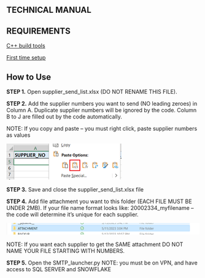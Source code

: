 ## TECHNICAL MANUAL

## REQUIREMENTS

[C++ build tools](https://visualstudio.microsoft.com/visual-cpp-build-tools/)

[First time setup](DOCUMENTATION/FIRST_TIME_SETUP.docx)

## How to Use

**STEP 1.** Open supplier_send_list.xlsx (DO NOT RENAME THIS FILE).

**STEP 2.** Add the supplier numbers you want to send (NO leading zeroes) in Column A. Duplicate supplier numbers will be ignored by the code. Column B to J are filled out by the code automatically. 

NOTE: If you copy and paste – you must right click, paste supplier numbers as values 

![alt text](DOCUMENTATION/step2.png)

**STEP 3.** Save and close the supplier_send_list.xlsx file

**STEP 4.** Add file attachment you want to this folder (EACH FILE MUST BE UNDER 2MB). If your file name format looks like: 20002334_myfilename – the code will determine it’s unique for each supplier.

![alt text](DOCUMENTATION/step4.png)

NOTE: If you want each supplier to get the SAME attachment DO NOT NAME YOUR FILE STARTING WITH NUMBERS.

**STEP 5.** Open the SMTP_launcher.py
NOTE: you must be on VPN, and have access to SQL SERVER and SNOWFLAKE
